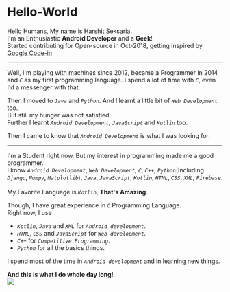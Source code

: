 # Hello-World

Hello Humans, My name is Harshit Seksaria.<br>
I'm an Enthusiastic **Android Developer** and a **Geek**!  
Started contributing for Open-source in Oct-2018, getting inspired by [Google Code-in](https://codein.withgoogle.com)

___

Well, I'm playing with machines since 2012, became a Programmer in 2014 and _`C`_ as my first programming language. I spend a lot of time with _`C`_, even I'd a messenger with that.

Then I moved to _`Java`_ and _`Python`_. And I learnt a little bit of _`Web Development`_ too.<br> But still my hunger was not satisfied.<br>Further I learnt _`Android Development`_, _`JavaScript`_ and _`Kotlin`_ too.

Then I came to know that _`Android Development`_ is what I was looking for.

___

I'm a Student right now. But my interest in programming made me a good programmer.<br>
I know _`Android Development`_, _`Web Development`_, _`C`_, _`C++`_, _`Python`_(Including _`Django`_, _`Numpy`_, _`Matplotlib`_), _`Java`_, _`JavaScript`_, _`Kotlin`_, _`HTML`_, _`CSS`_, _`XML`_, _`Firebase`_.<br><br>
My Favorite Language is _`Kotlin`_, **That's Amazing**.

Though, I have great experience in _`C`_ Programming Language.<br>
Right now, I use 

 - _`Kotlin`_, _`Java`_ and _`XML`_ for _`Android development`_.
 - _`HTML`_, _`CSS`_ and _`JavaScript`_ for _`Web development`_.
 - _`C++`_ for _`Competitive Programming`_.
 - _`Python`_ for all the basics things.
 
I spend most of the time in _`Android development`_ and in learning new things.

**And this is what I do whole day long!**  
<img src="https://i.stack.imgur.com/MWGjj.gif" />
